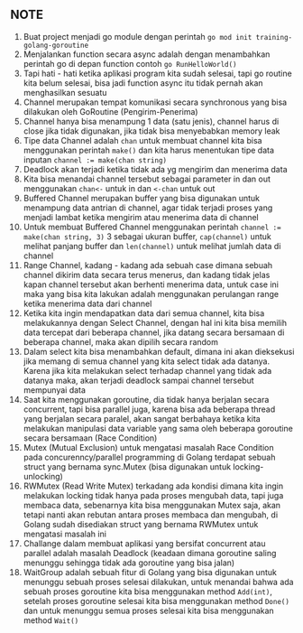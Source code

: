 ## NOTE

1. Buat project menjadi go module dengan perintah `go mod init training-golang-goroutine`
2. Menjalankan function secara async adalah dengan menambahkan perintah go di depan function contoh `go RunHelloWorld()`
3. Tapi hati - hati ketika aplikasi program kita sudah selesai, tapi go routine kita belum selesai, bisa jadi function async itu tidak pernah akan menghasilkan sesuatu
4. Channel merupakan tempat komunikasi secara synchronous yang bisa dilakukan oleh GoRoutine (Pengirim-Penerima)
5. Channel hanya bisa menampung 1 data (satu jenis), channel harus di close jika tidak digunakan, jika tidak bisa menyebabkan memory leak
6. Tipe data Channel adalah `chan` untuk membuat channel kita bisa menggunakan perintah `make()` dan kita harus menentukan tipe data inputan `channel := make(chan string)`
7. Deadlock akan terjadi ketika tidak ada yg mengirim dan menerima data
8. Kita bisa menandai channel tersebut sebagai parameter in dan out menggunakan `chan<-` untuk in dan `<-chan` untuk out
9. Buffered Channel merupakan buffer yang bisa digunakan untuk menampung data antrian di channel, agar tidak terjadi proses yang menjadi lambat ketika mengirim atau menerima data di channel
10. Untuk membuat Buffered Channel menggunakan perintah `channel := make(chan string, 3)` 3 sebagai ukuran buffer, `cap(channel)` untuk melihat panjang buffer dan `len(channel)` untuk melihat jumlah data di channel
11. Range Channel, kadang - kadang ada sebuah case dimana sebuah channel dikirim data secara terus menerus, dan kadang tidak jelas kapan channel tersebut akan berhenti menerima data, untuk case ini maka yang bisa kita lakukan adalah menggunakan perulangan range ketika menerima data dari channel
12. Ketika kita ingin mendapatkan data dari semua channel, kita bisa melakukannya dengan Select Channel, dengan hal ini kita bisa memilih data tercepat dari beberapa channel, jika datang secara bersamaan di beberapa channel, maka akan dipilih secara random
13. Dalam select kita bisa menambahkan default, dimana ini akan dieksekusi jika memang di semua channel yang kita select tidak ada datanya. Karena jika kita melakukan select terhadap channel yang tidak ada datanya maka, akan terjadi deadlock sampai channel tersebut mempunyai data
14. Saat kita menggunakan goroutine, dia tidak hanya berjalan secara concurrent, tapi bisa parallel juga, karena bisa ada beberapa thread yang berjalan secara paralel, akan sangat berbahaya ketika kita melakukan manipulasi data variable yang sama oleh beberapa goroutine secara bersamaan (Race Condition)
15. Mutex (Mutual Exclusion) untuk mengatasi masalah Race Condition pada concurenncy/parallel programming di Golang terdapat sebuah struct yang bernama sync.Mutex (bisa digunakan untuk locking-unlocking)
16. RWMutex (Read Write Mutex) terkadang ada kondisi dimana kita ingin melakukan locking tidak hanya pada proses mengubah data, tapi juga membaca data, sebenarnya kita bisa menggunakan Mutex saja, akan tetapi nanti akan rebutan antara proses membaca dan mengubah, di Golang sudah disediakan struct yang bernama RWMutex untuk mengatasi masalah ini
17. Challange dalam membuat aplikasi yang bersifat concurrent atau parallel adalah masalah Deadlock (keadaan dimana goroutine saling menunggu sehingga tidak ada goroutine yang bisa jalan)
18. WaitGroup adalah sebuah fitur di Golang yang bisa digunakan untuk menunggu sebuah proses selesai dilakukan, untuk menandai bahwa ada sebuah proses goroutine kita bisa menggunakan method `Add(int)`, setelah proses goroutine selesai kita bisa menggunakan method `Done()` dan untuk menunggu semua proses selesai kita bisa menggunakan method `Wait()`